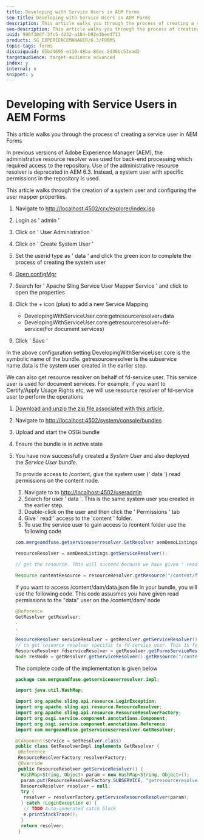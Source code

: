 ```yaml
---
title: Developing with Service Users in AEM Forms
seo-title: Developing with Service Users in AEM Forms
description: This article walks you through the process of creating a service user in AEM Forms
seo-description: This article walks you through the process of creating a service user in AEM Forms
uuid: 996f30df-3fc5-4232-a104-b92e1bee4713
products: SG_EXPERIENCEMANAGER/6.3/FORMS
topic-tags: forms
discoiquuid: 65bd4695-e110-48ba-80ec-2d36bc53ead2
targetaudience: target-audience advanced
index: y
internal: n
snippet: y
---
```


# Developing with Service Users in AEM Forms

This article walks you through the process of creating a service user in AEM Forms

In previous versions of Adobe Experience Manager (AEM), the administrative resource resolver was used for back-end processing which required access to the repository. Use of the administrative resource resolver is deprecated in AEM 6.3. Instead, a system user with specific permissions in the repository is used.

This article walks through the creation of a system user and configuring the user mapper properties.

   1. Navigate to [http://localhost:4502/crx/explorer/index.jsp](http://localhost:4502/crx/explorer/index.jsp)
   1. Login as ' admin '
   1. Click on ' User Administration '
   1. Click on ' Create System User '
   1. Set the userid type as ' data ' and click the green icon to complete the process of creating the system user
   1. [Open configMgr](http://localhost:4502/system/console/configMgr)
   1. Search for ' Apache Sling Service User Mapper Service ' and click to open the properties
   1. Click the *+* icon (plus) to add a new Service Mapping

        * DevelopingWithServiceUser.core:getresourceresolver=data
        * DevelopingWithServiceUser.core:getresourceresolver=fd-service(For document services)

   1. Click ' Save '

   In the above configuration setting DevelopingWithServiceUser.core is the symbolic name of the bundle. getresourceresolver is the subservice name.data is the system user created in the earlier step.

   We can also get resource resolver on behalf of fd-service user. This service user is used for document services. For example, if you want to Certify/Apply Usage Rights etc, we will use resource resolver of fd-service user to perform the operations

1. [Download and unzip the zip file associated with this article.](assets/developingwithserviceuser.zip)
1. Navigate to [http://localhost:4502/system/console/bundles](http://localhost:4502/system/console/bundles)
1. Upload and start the OSGi bundle
1. Ensure the bundle is in active state
1. You have now successfully created a *System User* and also deployed the *Service User bundle*.

   To provide access to /content, give the system user (' data ') read permissions on the content node.

    1. Navigate to to [http://localhost:4502/useradmin](http://localhost:4502/useradmin)
    1. Search for user ' data '. This is the same system user you created in the earlier step.
    1. Double-click on the user and then click the ' Permissions ' tab
    1. Give ' read ' access to the 'content ' folder.
    1. To use the service user to gain access to /content folder use the following code



   ```java {.line-numbers}
   com.mergeandfuse.getserviceuserresolver.GetResolver aemDemoListings = sling.getService(com.mergeandfuse.getserviceuserresolver.GetResolver.class);
   
   resourceResolver = aemDemoListings.getServiceResolver();
   
   // get the resource. This will succeed because we have given ' read ' access to the content node
   
   Resource contentResource = resourceResolver.getResource("/content/forms/af/sandbox/abc.pdf");
   ```

   If you want to access /content/dam/data.json file in your bundle, you will use the following code. This code assusmes you have given read permissions to the "data" user on the /content/dam/ node

   ```java {.line-numbers}
   @Reference
   GetResolver getResolver;
   .
   .
   .
   ResourceResolver serviceResolver = getResolver.getServiceResolver();
   // to get resource resolver specific to fd-service user. This is for Document Services
   ResourceResolver fdserviceResolver = getResolver.getFormsServiceResolver();
   Node resNode = getResolver.getServiceResolver().getResource("/content/dam/data.json").adaptTo(Node.class);
   
   ```

   The complete code of the implementation is given below

   ```java
   package com.mergeandfuse.getserviceuserresolver.impl;
   
   import java.util.HashMap;
   
   import org.apache.sling.api.resource.LoginException;
   import org.apache.sling.api.resource.ResourceResolver;
   import org.apache.sling.api.resource.ResourceResolverFactory;
   import org.osgi.service.component.annotations.Component;
   import org.osgi.service.component.annotations.Reference;
   import com.mergeandfuse.getserviceuserresolver.GetResolver;

   @Component(service = GetResolver.class)
   public class GetResolverImpl implements GetResolver {
    @Reference
    ResourceResolverFactory resolverFactory;
    @Override
    public ResourceResolver getServiceResolver() {
     HashMap<String, Object> param = new HashMap<String, Object>();
     param.put(ResourceResolverFactory.SUBSERVICE, "getresourceresolver");
     ResourceResolver resolver = null;
     try {
      resolver = resolverFactory.getServiceResourceResolver(param);
     } catch (LoginException e) {
      // TODO Auto-generated catch block
      e.printStackTrace();
     }
     return resolver;
    }
   ```

